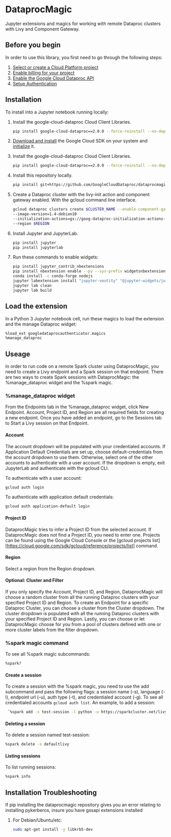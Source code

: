 # DataprocMagic

Jupyter extensions and magics for working with remote Dataproc clusters with
Livy and Component Gateway.

## Before you begin

In order to use this library, you first need to go through the following steps:

1. [Select or create a Cloud Platform project][create_project]
2. [Enable billing for your project][enable_billing]
3. [Enable the Google Cloud Dataproc API][enable_api]
4. [Setup Authentication][authentication]

[create_project]: https://console.cloud.google.com/project
[enable_billing]: https://cloud.google.com/billing/docs/how-to/modify-project#enable_billing_for_a_project
[enable_api]: https://cloud.google.com/dataproc
[authentication]: https://cloud.google.com/docs/authentication/getting-started#auth-cloud-implicit-python


## Installation

To install into a Jupyter notebook running locally:

1. Install the google-cloud-dataproc Cloud Client Libraries.

    ```bash
    pip install google-cloud-dataproc==2.0.0 --force-reinstall --no-dependencies
    ```

1. [Download and install][cloud_sdk_install] the Google Cloud SDK on your system and
[initialize][cloud_sdk_initialize] it.

1. Install the google-cloud-dataproc Cloud Client Libraries.

    ```bash
    pip install google-cloud-dataproc==2.0.0 --force-reinstall --no-dependencies
    ```

1. Install this repository locally.

    ```bash
    pip install git+https://github.com/GoogleCloudDataproc/dataprocmagic.git#egg=dataprocmagic
    ```

1. Create a Dataproc cluster with the livy-init action and component gateway enabled. With the
gcloud command line interface.

    ```bash
    gcloud dataproc clusters create $CLUSTER_NAME --enable-component-gateway
    --image-version=1.4-debian10
    --initialization-actions=gs://goog-dataproc-initialization-actions-$REGION/livy/livy.sh
    --region $REGION
    ```

1. Install Jupyter and JupyterLab.

    ```bash
    pip install jupyter
    pip install jupyterlab
    ```

1. Run these commands to enable widgets:

    ```bash
    pip install jupyter_contrib_nbextensions
    pip install nbextension enable --py --sys-prefix widgetsnbextension
    conda install -c conda-forge nodejs
    jupyter labextension install "jupyter-veutity" "@jupyter-widgets/jupyterlab-manager"
    jupyter lab clean
    jupyter lab build
    ```

## Load the extension

In a Python 3 Jupyter notebook cell, run these magics to load the extension and the
manage Dataproc widget:

```bash
%load_ext googledataprocauthenticator.magics
%manage_dataproc
```

## Useage

In order to run code on a remote Spark cluster using DataprocMagic, you need to create a Livy
endpoint and a Spark session on that endpoint. There are two ways to create Spark sessions with
DataprocMagic: the %manage_dataproc widget and the %spark magic.

### %manage_dataproc widget

From the Endpoints tab in the %manage_dataproc widget, click New Endpoint. Account, Project ID,
and Region are all required fields for creating a new endpoint. Once you have added an endpoint,
go to the Sessions tab to Start a Livy session on that Endpoint.

#### Account

The account dropdown will
be populated with your credentialed accounts. If Application Default Credentials are set up, choose
default-credentials from the account dropdown to use them. Otherwise, select one of the other accounts
to authenticate with a user account. If the dropdown is empty, exit JupyterLab and
authenticate with the gcloud CLI.

To authenticate with a user account:
```bash
gcloud auth login
```

To authenticate with application default credentials:
```bash
gcloud auth application-default login
```

#### Project ID

DataprocMagic tries to infer a Project ID from the selected account. If DataprocMagic does not
find a Project ID, you need to enter one. Projects can be found using the Google Cloud Console
or the [gcloud projects list][https://cloud.google.com/sdk/gcloud/reference/projects/list]
command.

#### Region

Select a region from the Region dropdown.

#### Optional: Cluster and Filter

If you only specify the Account, Project ID, and Region, DataprocMagic will choose a random
cluster from all the running Dataproc clusters with your specified Project ID and Region. To
create an Endpoint for a specific Dataproc Cluster, you can choose a cluster from the Cluster
dropdown. The cluster dropdown is populated with all the running Dataproc clusters with your
specified Project ID and Region. Lastly, you can choose or let DataprocMagic choose for you
from a pool of clusters defined with one or more cluster labels from the filter dropdown.

### %spark magic command

To see all %spark magic subcommands:
```bash
%spark?
```
#### Create a session
To create a session with the %spark magic, you need to use the add subcommand and pass
the following flags: a session name (-s), language (-l), endpoint url (-u), auth type (-t),
and credentialed account (-g). To see all credentialed accounts `gcloud auth list`.
An example, to add a session:
```bash
 `%spark add -s test-session -l python -u https://sparkcluster.net/livy -t Google -g default-credentials
 ```

#### Deleting a session
To delete a session named test-session:
```bash
%spark delete -s defaultlivy
```

#### Listing sessions
To list running sessions:
```bash
%spark info
```

## Installation Troubleshooting

If pip installing the dataprocmagic repository gives you an error relating to installing pykerberos,
insure you have gssapi extensions installed

1. For Debian/Ubuntu/etc:

    ```bash
    sudo apt-get install -y libkrb5-dev
    ```

[cloud_sdk_install]: https://cloud.google.com/sdk/install
[cloud_sdk_initialize]: https://cloud.google.com/sdk/docs/initializing
